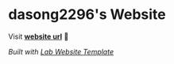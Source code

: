 
# dasong2296's Website

Visit **[website url](#)** 🚀

_Built with [Lab Website Template](https://greene-lab.gitbook.io/lab-website-template-docs)_

